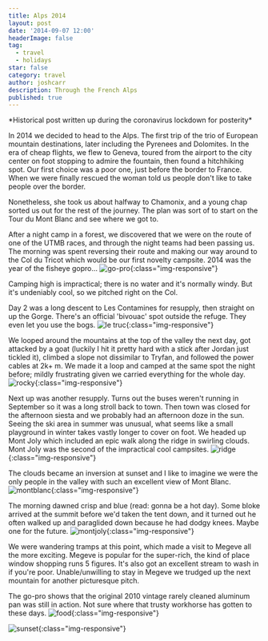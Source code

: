 ```yaml
---
title: Alps 2014
layout: post
date: '2014-09-07 12:00'
headerImage: false
tag:
  - travel
  - holidays
star: false
category: travel
author: joshcarr
description: Through the French Alps
published: true
---
```

<div markdown="1" class="contentCont" id="scroll">
*Historical post written up during the coronavirus lockdown for posterity*

In 2014 we decided to head to the Alps. The first trip of the trio of European mountain destinations, later including the Pyrenees and Dolomites. In the era of cheap flights, we flew to Geneva, toured from the airport to the city center on foot stopping to admire the fountain, then found a hitchhiking spot. Our first choice was a poor one, just before the border to France. When we were finally rescued the woman told us people don't like to take people over the border.

Nonetheless, she took us about halfway to Chamonix, and a young chap sorted us out for the rest of the journey. The plan was sort of to start on the Tour du Mont Blanc and see where we got to. 

After a night camp in a forest, we discovered that we were on the route of one of the UTMB races, and through the night teams had been passing us. The morning was spent reversing their route and making our way around to the Col du Tricot which would be our first novelty campsite. 2014 was the year of the fisheye gopro...
![go-pro](/assets/images/alps2014/gopro.jpg){:class="img-responsive"}


Camping high is impractical; there is no water and it's normally windy. But it's undeniably cool, so we pitched right on the Col.

Day 2 was a long descent to Les Contamines for resupply, then straight on up the Gorge. There's an official 'bivouac' spot outside the refuge. They even let you use the bogs.
![le truc](/assets/images/alps2014/letruc.jpg){:class="img-responsive"}


We looped around the mountains at the top of the valley the next day, got attacked by a goat (luckily I hit it pretty hard with a stick after Jordan just tickled it), climbed a slope not dissimilar to Tryfan, and followed the power cables at 2k+ m. We made it a loop and camped at the same spot the night before; mildly frustrating given we carried everything for the whole day.
![rocky](/assets/images/alps2014/rocky.jpg){:class="img-responsive"}


Next up was another resupply. Turns out the buses weren't running in September so it was a long stroll back to town. Then town was closed for the afternoon siesta and we probably had an afternoon doze in the sun. Seeing the ski area in summer was unusual, what seems like a small playground in winter takes vastly longer to cover on foot. We headed up Mont Joly which included an epic walk along the ridge in swirling clouds. Mont Joly was the second of the impractical cool campsites.
![ridge](/assets/images/alps2014/ridge.jpg){:class="img-responsive"}

The clouds became an inversion at sunset and I like to imagine we were the only people in the valley with such an excellent view of Mont Blanc.
![montblanc](/assets/images/alps2014/montblanc.jpg){:class="img-responsive"}

The morning dawned crisp and blue (read: gonna be a hot day). Some bloke arrived at the summit before we'd taken the tent down, and it turned out he often walked up and paraglided down because he had dodgy knees. Maybe one for the future.
![montjoly](/assets/images/alps2014/montjoly.jpg){:class="img-responsive"}

We were wandering tramps at this point, which made a visit to Megeve all the more exciting. Megeve is popular for the super-rich, the kind of place window shopping runs 5 figures. It's also got an excellent stream to wash in if you're poor. Unable/unwilling to stay in Megeve we trudged up the next mountain for another picturesque pitch.  

The go-pro shows that the original 2010 vintage rarely cleaned aluminum pan was still in action. Not sure where that trusty workhorse has gotten to these days. 
![food](/assets/images/alps2014/food.jpg){:class="img-responsive"}

![sunset](/assets/images/alps2014/sunset.jpg){:class="img-responsive"}









</div>
